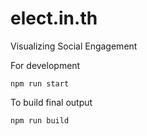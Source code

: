 # elect.in.th

Visualizing Social Engagement

For development

```
npm run start
```

To build final output

```
npm run build
```